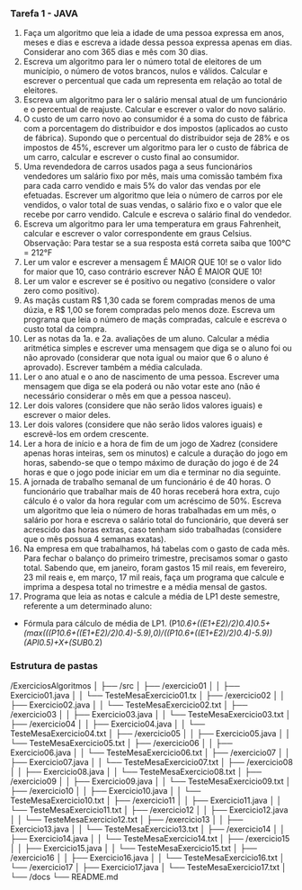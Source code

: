 ### Tarefa 1 - JAVA

1. Faça um algoritmo que leia a idade de uma pessoa expressa em anos, meses e dias e escreva a idade dessa pessoa expressa apenas em dias. Considerar ano com 365 dias e mês com 30 dias.
2. Escreva um algoritmo para ler o número total de eleitores de um município, o número de votos brancos, nulos e válidos. Calcular e escrever o percentual que cada um representa em relação ao total de eleitores.
3. Escreva um algoritmo para ler o salário mensal atual de um funcionário e o percentual de reajuste. Calcular e escrever o valor do novo salário.
4. O custo de um carro novo ao consumidor é a soma do custo de fábrica com a porcentagem do distribuidor e dos impostos (aplicados ao custo de fábrica). Supondo que o percentual do distribuidor seja de 28% e os impostos de 45%, escrever um algoritmo para ler o custo de fábrica de um carro, calcular e escrever o custo final ao consumidor.
5. Uma revendedora de carros usados paga a seus funcionários vendedores um salário fixo por mês, mais uma comissão também fixa para cada carro vendido e mais 5% do valor das vendas por ele efetuadas. Escrever um algoritmo que leia o número de carros por ele vendidos, o valor total de suas vendas, o salário fixo e o valor que ele recebe por carro vendido. Calcule e escreva o salário final do vendedor.
6. Escreva um algoritmo para ler uma temperatura em graus Fahrenheit, calcular e escrever o valor correspondente em graus Celsius. Observação: Para testar se a sua resposta está correta saiba que 100°C = 212°F
7. Ler um valor e escrever a mensagem É MAIOR QUE 10! se o valor lido for maior que 10, caso contrário escrever NÃO É MAIOR QUE 10!
8. Ler um valor e escrever se é positivo ou negativo (considere o valor zero como positivo).
9. As maçãs custam R$ 1,30 cada se forem compradas menos de uma dúzia, e R$ 1,00 se forem compradas pelo menos doze. Escreva um programa que leia o número de maçãs compradas, calcule e escreva o custo total da compra.
10. Ler as notas da 1a. e 2a. avaliações de um aluno. Calcular a média aritmética simples e escrever uma mensagem que diga se o aluno foi ou não aprovado (considerar que nota igual ou maior que 6 o aluno é aprovado). Escrever também a média calculada.
11. Ler o ano atual e o ano de nascimento de uma pessoa. Escrever uma mensagem que diga se ela poderá ou não votar este ano (não é necessário considerar o mês em que a pessoa nasceu).
12. Ler dois valores (considere que não serão lidos valores iguais) e escrever o maior deles.
13. Ler dois valores (considere que não serão lidos valores iguais) e escrevê-los em ordem crescente.
14. Ler a hora de início e a hora de fim de um jogo de Xadrez (considere apenas horas inteiras, sem os minutos) e calcule a duração do jogo em horas, sabendo-se que o tempo máximo de duração do jogo é de 24 horas e que o jogo pode iniciar em um dia e terminar no dia seguinte.
15. A jornada de trabalho semanal de um funcionário é de 40 horas. O funcionário que trabalhar mais de 40 horas receberá hora extra, cujo cálculo é o valor da hora regular com um acréscimo de 50%. Escreva um algoritmo que leia o número de horas trabalhadas em um mês, o salário por hora e escreva o salário total do funcionário, que deverá ser acrescido das horas extras, caso tenham sido trabalhadas (considere que o mês possua 4 semanas exatas).
16. Na empresa em que trabalhamos, há tabelas com o gasto de cada mês. Para fechar o balanço do primeiro trimestre, precisamos somar o gasto total. Sabendo que, em janeiro, foram gastos 15 mil reais, em fevereiro, 23 mil reais e, em março, 17 mil reais, faça um programa que calcule e imprima a despesa total no trimestre e a média mensal de gastos.
17. Programa que leia as notas e calcule a média de LP1 deste semestre, referente a um determinado aluno:

- Fórmula para cálculo de média de LP1.
  (P1*0.6+((E1+E2)/2)*0.4)*0.5+(max(((P1*0.6+((E1+E2)/2)*0.4)-5.9),0)/((P1*0.6+((E1+E2)/2)_0.4)-5.9))_(API*0.5)+X+(SUB*0.2)

### Estrutura de pastas

/ExerciciosAlgoritmos
│
├── /src
│ ├── /exercicio01
│ │ ├── Exercicio01.java
│ │ └── TesteMesaExercicio01.tx
│ ├── /exercicio02
│ │ ├── Exercicio02.java
│ │ └── TesteMesaExercicio02.txt
│ ├── /exercicio03
│ │ ├── Exercicio03.java
│ │ └── TesteMesaExercicio03.txt
│ ├── /exercicio04
│ │ ├── Exercicio04.java
│ │ └── TesteMesaExercicio04.txt
│ ├── /exercicio05
│ │ ├── Exercicio05.java
│ │ └── TesteMesaExercicio05.txt
│ ├── /exercicio06
│ │ ├── Exercicio06.java
│ │ └── TesteMesaExercicio06.txt
│ ├── /exercicio07
│ │ ├── Exercicio07.java
│ │ └── TesteMesaExercicio07.txt
│ ├── /exercicio08
│ │ ├── Exercicio08.java
│ │ └── TesteMesaExercicio08.txt
│ ├── /exercicio09
│ │ ├── Exercicio09.java
│ │ └── TesteMesaExercicio09.txt
│ ├── /exercicio10
│ │ ├── Exercicio10.java
│ │ └── TesteMesaExercicio10.txt
│ ├── /exercicio11
│ │ ├── Exercicio11.java
│ │ └── TesteMesaExercicio11.txt
│ ├── /exercicio12
│ │ ├── Exercicio12.java
│ │ └── TesteMesaExercicio12.txt
│ ├── /exercicio13
│ │ ├── Exercicio13.java
│ │ └── TesteMesaExercicio13.txt
│ ├── /exercicio14
│ │ ├── Exercicio14.java
│ │ └── TesteMesaExercicio14.txt
│ ├── /exercicio15
│ │ ├── Exercicio15.java
│ │ └── TesteMesaExercicio15.txt
│ ├── /exercicio16
│ │ ├── Exercicio16.java
│ │ └── TesteMesaExercicio16.txt
│ └── /exercicio17
│ ├── Exercicio17.java
│ └── TesteMesaExercicio17.txt
│
└── /docs
└── README.md
